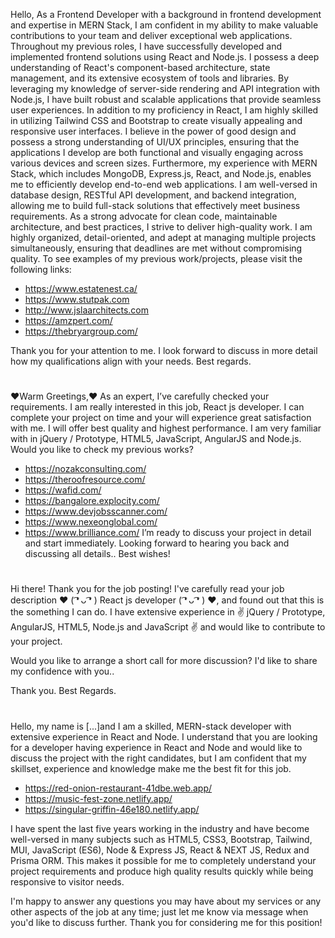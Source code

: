 Hello,
As a Frontend Developer with a background in frontend development and expertise in MERN Stack, I am confident in my ability to make valuable contributions to your team and deliver exceptional web applications.
Throughout my previous roles, I have successfully developed and implemented frontend solutions using React and Node.js. I possess a deep understanding of React's component-based architecture, state management, and its extensive ecosystem of tools and libraries. By leveraging my knowledge of server-side rendering and API integration with Node.js, I have built robust and scalable applications that provide seamless user experiences.
In addition to my proficiency in React, I am highly skilled in utilizing Tailwind CSS and Bootstrap to create visually appealing and responsive user interfaces. I believe in the power of good design and possess a strong understanding of UI/UX principles, ensuring that the applications I develop are both functional and visually engaging across various devices and screen sizes.
Furthermore, my experience with MERN Stack, which includes MongoDB, Express.js, React, and Node.js, enables me to efficiently develop end-to-end web applications. I am well-versed in database design, RESTful API development, and backend integration, allowing me to build full-stack solutions that effectively meet business requirements.
As a strong advocate for clean code, maintainable architecture, and best practices, I strive to deliver high-quality work. I am highly organized, detail-oriented, and adept at managing multiple projects simultaneously, ensuring that deadlines are met without compromising quality.
To see examples of my previous work/projects, please visit the following links:
- https://www.estatenest.ca/
- https://www.stutpak.com
- http://www.jslaarchitects.com
- https://amzpert.com/
- https://thebryargroup.com/

Thank you for your attention to me.  I look forward to discuss in more detail how my qualifications align with your needs.
Best regards.
#
❤️Warm Greetings,❤️
As an expert, I’ve carefully checked your requirements.
I am really interested in this job, React js developer.
I can complete your project on time and your will experience great satisfaction with me.
I will offer best quality and highest performance.
I am very familiar with in jQuery / Prototype, HTML5, JavaScript, AngularJS and Node.js.
Would you like to check my previous works?
- https://nozakconsulting.com/
- https://theroofresource.com/
- https://wafid.com/
- https://bangalore.explocity.com/
- https://www.devjobsscanner.com/
- https://www.nexeonglobal.com/
- https://www.brilliance.com/
I’m ready to discuss your project in detail and start immediately.
Looking forward to hearing you back and discussing all details..
Best wishes!
#
Hi there!
Thank you for the job posting!
I've carefully read your job description ❤️ ( ͡❛ ᴗ ͡❛ ) React js developer ( ͡❛ ᴗ ͡❛ ) ❤️, and found out that this is the something I can do.
I have extensive experience in ✌ jQuery / Prototype, AngularJS, HTML5, Node.js and JavaScript ✌ and would like to contribute to your project.

Would you like to arrange a short call for more discussion?
I'd like to share my confidence with you..

Thank you.
Best Regards.
#
Hello, my name is [...]and I am a skilled, MERN-stack developer with extensive experience in React and Node. I understand that you are looking for a developer having experience in React and Node and would like to discuss the project with the right candidates, but I am confident that my skillset, experience and knowledge make me the best fit for this job.

- https://red-onion-restaurant-41dbe.web.app/
- https://music-fest-zone.netlify.app/
- https://singular-griffin-46e180.netlify.app/

I have spent the last five years working in the industry and have become well-versed in many subjects such as HTML5, CSS3, Bootstrap, Tailwind, MUI, JavaScript (ES6), Node & Express JS, React & NEXT JS, Redux and Prisma ORM. This makes it possible for me to completely understand your project requirements and produce high quality results quickly while being responsive to visitor needs.

I'm happy to answer any questions you may have about my services or any other aspects of the job at any time; just let me know via message when you'd like to discuss further. Thank you for considering me for this position!
